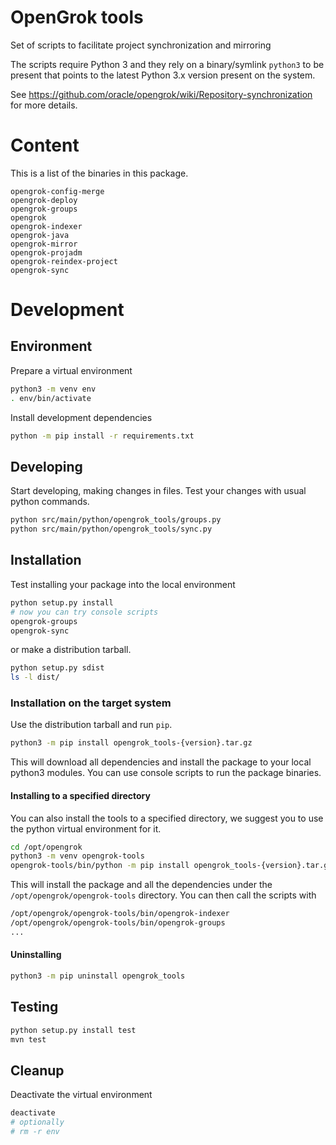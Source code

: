 
# OpenGrok tools

Set of scripts to facilitate project synchronization and mirroring

The scripts require Python 3 and they rely on a binary/symlink `python3` to be
present that points to the latest Python 3.x version present on the system.

See https://github.com/oracle/opengrok/wiki/Repository-synchronization
for more details.

# Content

This is a list of the binaries in this package.

```text
opengrok-config-merge
opengrok-deploy
opengrok-groups
opengrok
opengrok-indexer
opengrok-java
opengrok-mirror
opengrok-projadm
opengrok-reindex-project
opengrok-sync
```

# Development

## Environment

Prepare a virtual environment

```bash
python3 -m venv env
. env/bin/activate
```

Install development dependencies

```bash
python -m pip install -r requirements.txt
```

## Developing

Start developing, making changes in files. Test your changes with usual python commands.

```bash
python src/main/python/opengrok_tools/groups.py
python src/main/python/opengrok_tools/sync.py
```

## Installation

Test installing your package into the local environment

```bash
python setup.py install
# now you can try console scripts
opengrok-groups
opengrok-sync
```

or make a distribution tarball.

```bash
python setup.py sdist
ls -l dist/
```

### Installation on the target system

Use the distribution tarball and run `pip`.

```bash
python3 -m pip install opengrok_tools-{version}.tar.gz
```

This will download all dependencies and install the package to your local python3 modules.
You can use console scripts to run the package binaries.

#### Installing to a specified directory

You can also install the tools to a specified directory, we suggest you to use the python virtual environment for it.

```bash
cd /opt/opengrok
python3 -m venv opengrok-tools
opengrok-tools/bin/python -m pip install opengrok_tools-{version}.tar.gz
```

This will install the package and all the dependencies under the `/opt/opengrok/opengrok-tools` directory.
You can then call the scripts with

```bash
/opt/opengrok/opengrok-tools/bin/opengrok-indexer
/opt/opengrok/opengrok-tools/bin/opengrok-groups
...
```

#### Uninstalling

```bash
python3 -m pip uninstall opengrok_tools
```

## Testing

```bash
python setup.py install test
mvn test
```

## Cleanup

Deactivate the virtual environment
```bash
deactivate
# optionally
# rm -r env
```

